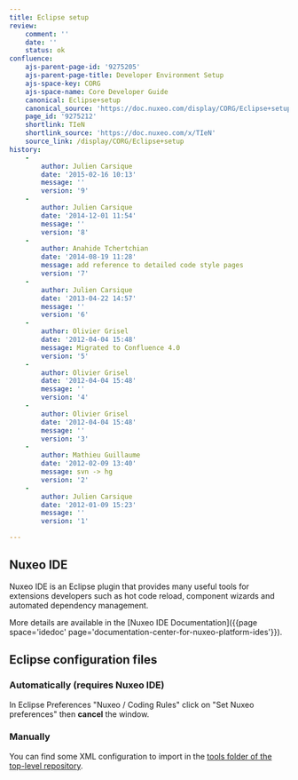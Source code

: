 ```yaml
---
title: Eclipse setup
review:
    comment: ''
    date: ''
    status: ok
confluence:
    ajs-parent-page-id: '9275205'
    ajs-parent-page-title: Developer Environment Setup
    ajs-space-key: CORG
    ajs-space-name: Core Developer Guide
    canonical: Eclipse+setup
    canonical_source: 'https://doc.nuxeo.com/display/CORG/Eclipse+setup'
    page_id: '9275212'
    shortlink: TIeN
    shortlink_source: 'https://doc.nuxeo.com/x/TIeN'
    source_link: /display/CORG/Eclipse+setup
history:
    - 
        author: Julien Carsique
        date: '2015-02-16 10:13'
        message: ''
        version: '9'
    - 
        author: Julien Carsique
        date: '2014-12-01 11:54'
        message: ''
        version: '8'
    - 
        author: Anahide Tchertchian
        date: '2014-08-19 11:28'
        message: add reference to detailed code style pages
        version: '7'
    - 
        author: Julien Carsique
        date: '2013-04-22 14:57'
        message: ''
        version: '6'
    - 
        author: Olivier Grisel
        date: '2012-04-04 15:48'
        message: Migrated to Confluence 4.0
        version: '5'
    - 
        author: Olivier Grisel
        date: '2012-04-04 15:48'
        message: ''
        version: '4'
    - 
        author: Olivier Grisel
        date: '2012-04-04 15:48'
        message: ''
        version: '3'
    - 
        author: Mathieu Guillaume
        date: '2012-02-09 13:40'
        message: svn -> hg
        version: '2'
    - 
        author: Julien Carsique
        date: '2012-01-09 15:23'
        message: ''
        version: '1'

---
```

## Nuxeo IDE

Nuxeo IDE is an Eclipse plugin that provides many useful tools for extensions developers such as hot code reload, component wizards and automated dependency management.

More details are available in the [Nuxeo IDE Documentation]({{page space='idedoc' page='documentation-center-for-nuxeo-platform-ides'}}).

## Eclipse configuration files

### Automatically (requires Nuxeo IDE)

In Eclipse Preferences "Nuxeo / Coding Rules" click on "Set Nuxeo preferences" then **cancel** the window.

### Manually

You can find some XML configuration to import in the [tools folder of the top-level repository](https://github.com/nuxeo/nuxeo/tree/master/tools).

&nbsp;